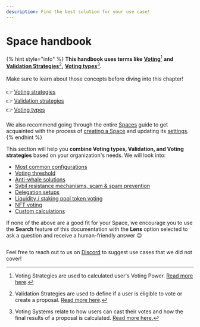 ```yaml
---
description: Find the best solution for your use case!
---
```


# Space handbook

{% hint style="info" %}
**This handbook uses terms like** [**Voting**](#user-content-fn-1)[^1] **and** [**Validation Strategies**](#user-content-fn-2)[^2]**,** [**Voting types**](#user-content-fn-3)[^3]**.** \
\
Make sure to learn about those concepts before diving into this chapter! \
\
👉 [Voting strategies](../../strategies/voting-strategies.md)\
👉 [Validation strategies](../../strategies/validation-strategies.md)\
👉 [Voting t](../../proposals/voting-types.md)[ypes](../../proposals/voting-types.md)\
\
We also recommend going through the entire [Spaces](../) guide to get acquainted with the process of [creating a Space](../create/) and updating its [settings](../settings.md).
{% endhint %}

This section will help you **combine Voting types, Validation, and Voting strategies** based on your organization's needs. We will look into:

* [Most common configurations](most-common.md)
* [Voting threshold](voting-threshold.md)
* [Anti-whale solutions](anti-whale.md)
* [Sybil resistance mechanisms, scam & spam prevention](sybil-resistance-scam-and-spam-prevention.md)
* [Delegation setups](delegation.md)
* [Liquidity / staking pool token voting](liquidity-staking-pool.md)
* [NFT voting](nft-voting/)
* [Custom calculations](custom-calculations.md)

If none of the above are a good fit for your Space, we encourage you to use the **Search** feature of this documentation with the **Lens** option selected to ask a question and receive a human-friendly answer :wink:

<figure><img src="../../../.gitbook/assets/Screenshot 2023-05-23 at 12.48.02.png" alt=""><figcaption></figcaption></figure>

Feel free to reach out to us on [Discord](https://discord.com/channels/707079246388133940/1090290400943677440) to suggest use cases that we did not cover!

[^1]: Voting Strategies are used to calculated user's Voting Power. [Read more here](../../strategies/voting-strategies.md).

[^2]: Validation Strategies are used to define if a user is eligible to vote or create a proposal. [Read more here](../../strategies/validation-strategies.md).

[^3]: Voting Systems relate to how users can cast their votes and how the final results of a proposal is calculated. [Read more here.](../../proposals/voting-types.md)
